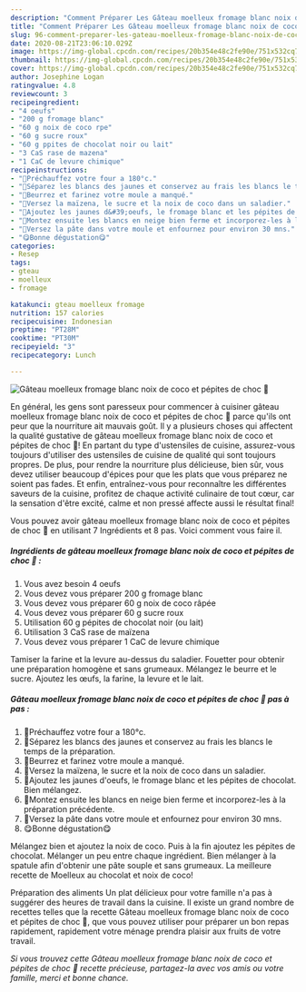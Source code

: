 ```yaml
---
description: "Comment Préparer Les Gâteau moelleux fromage blanc noix de coco et pépites de choc 🍫"
title: "Comment Préparer Les Gâteau moelleux fromage blanc noix de coco et pépites de choc 🍫"
slug: 96-comment-preparer-les-gateau-moelleux-fromage-blanc-noix-de-coco-et-pepites-de-choc
date: 2020-08-21T23:06:10.029Z
image: https://img-global.cpcdn.com/recipes/20b354e48c2fe90e/751x532cq70/gateau-moelleux-fromage-blanc-noix-de-coco-et-pepites-de-choc-🍫-photo-principale-de-la-recette.jpg
thumbnail: https://img-global.cpcdn.com/recipes/20b354e48c2fe90e/751x532cq70/gateau-moelleux-fromage-blanc-noix-de-coco-et-pepites-de-choc-🍫-photo-principale-de-la-recette.jpg
cover: https://img-global.cpcdn.com/recipes/20b354e48c2fe90e/751x532cq70/gateau-moelleux-fromage-blanc-noix-de-coco-et-pepites-de-choc-🍫-photo-principale-de-la-recette.jpg
author: Josephine Logan
ratingvalue: 4.8
reviewcount: 3
recipeingredient:
- "4 oeufs"
- "200 g fromage blanc"
- "60 g noix de coco rpe"
- "60 g sucre roux"
- "60 g ppites de chocolat noir ou lait"
- "3 CaS rase de mazena"
- "1 CaC de levure chimique"
recipeinstructions:
- "🥥Préchauffez votre four a 180°c."
- "🥥Séparez les blancs des jaunes et conservez au frais les blancs le temps de la préparation."
- "🥥Beurrez et farinez votre moule a manqué."
- "🥥Versez la maïzena, le sucre et la noix de coco dans un saladier."
- "🥥Ajoutez les jaunes d&#39;oeufs, le fromage blanc et les pépites de chocolat. Bien mélangez."
- "🥥Montez ensuite les blancs en neige bien ferme et incorporez-les à la préparation précédente."
- "🥥Versez la pâte dans votre moule et enfournez pour environ 30 mns."
- "😋Bonne dégustation😋"
categories:
- Resep
tags:
- gteau
- moelleux
- fromage

katakunci: gteau moelleux fromage 
nutrition: 157 calories
recipecuisine: Indonesian
preptime: "PT28M"
cooktime: "PT30M"
recipeyield: "3"
recipecategory: Lunch

---
```



![Gâteau moelleux fromage blanc noix de coco et pépites de choc 🍫](https://img-global.cpcdn.com/recipes/20b354e48c2fe90e/751x532cq70/gateau-moelleux-fromage-blanc-noix-de-coco-et-pepites-de-choc-🍫-photo-principale-de-la-recette.jpg)

En général, les gens sont paresseux pour commencer à cuisiner gâteau moelleux fromage blanc noix de coco et pépites de choc 🍫 parce qu'ils ont peur que la nourriture ait mauvais goût. Il y a plusieurs choses qui affectent la qualité gustative de gâteau moelleux fromage blanc noix de coco et pépites de choc 🍫! En partant du type d'ustensiles de cuisine, assurez-vous toujours d'utiliser des ustensiles de cuisine de qualité qui sont toujours propres. De plus, pour rendre la nourriture plus délicieuse, bien sûr, vous devez utiliser beaucoup d'épices pour que les plats que vous préparez ne soient pas fades. Et enfin, entraînez-vous pour reconnaître les différentes saveurs de la cuisine, profitez de chaque activité culinaire de tout cœur, car la sensation d'être excité, calme et non pressé affecte aussi le résultat final!

<!--inarticleads1-->

Vous pouvez avoir gâteau moelleux fromage blanc noix de coco et pépites de choc 🍫 en utilisant 7 Ingrédients et 8 pas. Voici comment vous faire il.

##### Ingrédients de gâteau moelleux fromage blanc noix de coco et pépites de choc 🍫 :

1. Vous avez besoin 4 oeufs
1. Vous devez vous préparer 200 g fromage blanc
1. Vous devez vous préparer 60 g noix de coco râpée
1. Vous devez vous préparer 60 g sucre roux
1. Utilisation 60 g pépites de chocolat noir (ou lait)
1. Utilisation 3 CaS rase de maïzena
1. Vous devez vous préparer 1 CaC de levure chimique


Tamiser la farine et la levure au-dessus du saladier. Fouetter pour obtenir une préparation homogène et sans grumeaux. Mélangez le beurre et le sucre. Ajoutez les œufs, la farine, la levure et le lait. 

<!--inarticleads2-->

##### Gâteau moelleux fromage blanc noix de coco et pépites de choc 🍫 pas à pas :

1. 🥥Préchauffez votre four a 180°c.
1. 🥥Séparez les blancs des jaunes et conservez au frais les blancs le temps de la préparation.
1. 🥥Beurrez et farinez votre moule a manqué.
1. 🥥Versez la maïzena, le sucre et la noix de coco dans un saladier.
1. 🥥Ajoutez les jaunes d&#39;oeufs, le fromage blanc et les pépites de chocolat. Bien mélangez.
1. 🥥Montez ensuite les blancs en neige bien ferme et incorporez-les à la préparation précédente.
1. 🥥Versez la pâte dans votre moule et enfournez pour environ 30 mns.
1. 😋Bonne dégustation😋


Mélangez bien et ajoutez la noix de coco. Puis à la fin ajoutez les pépites de chocolat. Mélanger un peu entre chaque ingrédient. Bien mélanger à la spatule afin d&#39;obtenir une pâte souple et sans grumeaux. La meilleure recette de Moelleux au chocolat et noix de coco! 

<!--inarticleads1-->

<p>
Préparation des aliments Un plat délicieux pour votre famille n'a pas à suggérer des heures de travail dans la cuisine. Il existe un grand nombre de recettes telles que la recette Gâteau moelleux fromage blanc noix de coco et pépites de choc 🍫, que vous pouvez utiliser pour préparer un bon repas rapidement, rapidement votre ménage prendra plaisir aux fruits de votre travail.
</p>

<p>
<i>Si vous trouvez cette Gâteau moelleux fromage blanc noix de coco et pépites de choc 🍫 recette précieuse, partagez-la avec vos amis ou votre famille, merci et bonne chance.</i>
</p>
